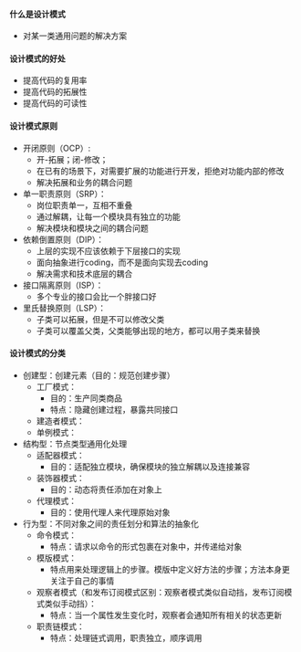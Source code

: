 #### 什么是设计模式
  - 对某一类通用问题的解决方案

#### 设计模式的好处
  - 提高代码的复用率
  - 提高代码的拓展性
  - 提高代码的可读性

#### 设计模式原则
  - 开闭原则（OCP）: 
    * 开-拓展；闭-修改；
    * 在已有的场景下，对需要扩展的功能进行开发，拒绝对功能内部的修改
    * 解决拓展和业务的耦合问题
  - 单一职责原则（SRP）：
    * 岗位职责单一，互相不重叠
    * 通过解耦，让每一个模块具有独立的功能
    * 解决模块和模块之间的耦合问题
  - 依赖倒置原则（DIP）：
    * 上层的实现不应该依赖于下层接口的实现
    * 面向抽象进行coding，而不是面向实现去coding
    * 解决需求和技术底层的耦合
  - 接口隔离原则（ISP）：
    * 多个专业的接口会比一个胖接口好
  - 里氏替换原则（LSP）：
    * 子类可以拓展，但是不可以修改父类
    * 子类可以覆盖父类，父类能够出现的地方，都可以用子类来替换

#### 设计模式的分类
  - 创建型：创建元素（目的：规范创建步骤）
    * 工厂模式：
      * 目的：生产同类商品
      * 特点：隐藏创建过程，暴露共同接口
    * 建造者模式：
    * 单例模式：    
  - 结构型：节点类型通用化处理
    * 适配器模式：
      * 目的：适配独立模块，确保模块的独立解耦以及连接兼容
    * 装饰器模式：
      * 目的：动态将责任添加在对象上
    * 代理模式：
      * 目的：使用代理人来代理原始对象
  - 行为型：不同对象之间的责任划分和算法的抽象化
    * 命令模式：
      + 特点：请求以命令的形式包裹在对象中，并传递给对象
    * 模版模式：
      * 特点用来处理逻辑上的步骤。模版中定义好方法的步骤；方法本身更关注于自己的事情  
    * 观察者模式（和发布订阅模式区别：观察者模式类似自动挡，发布订阅模式类似手动挡）：
      * 特点：当一个属性发生变化时，观察者会通知所有相关的状态更新
    * 职责链模式：
      * 特点：处理链式调用，职责独立，顺序调用
